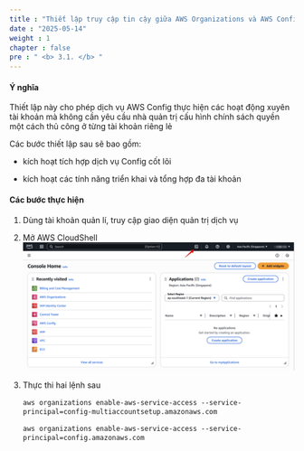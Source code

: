 ```yaml
---
title : "Thiết lập truy cập tin cậy giữa AWS Organizations và AWS Config"
date : "2025-05-14" 
weight : 1 
chapter : false
pre : " <b> 3.1. </b> "
---
```


#### Ý nghĩa
Thiết lập này cho phép dịch vụ AWS Config thực hiện các hoạt động xuyên tài khoản mà không cần yêu cầu nhà quản trị cấu hình chính sách quyền một cách thủ công ở từng tài khoản riêng lẻ

Các bước thiết lập sau sẽ bao gồm:

- kích hoạt tích hợp dịch vụ Config cốt lõi

- kích hoạt các tính năng triển khai và tổng hợp đa tài khoản

#### Các bước thực hiện

1. Dùng tài khoản quản lí, truy cập giao diện quản trị dịch vụ

2. Mở AWS CloudShell
![Activate trusted access banner](/images/3.establish/001-cloudshell.png)

3. Thực thi hai lệnh sau

    ```
    aws organizations enable-aws-service-access --service-principal=config-multiaccountsetup.amazonaws.com
    ```

    ```
    aws organizations enable-aws-service-access --service-principal=config.amazonaws.com
    ```
